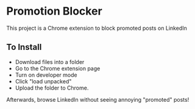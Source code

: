 # Promotion Blocker
This project is a Chrome extension to block promoted posts on LinkedIn

## To Install
* Download files into a folder
* Go to the Chrome extension page
* Turn on developer mode
* Click "load unpacked"
* Upload the folder to Chrome.
  
Afterwards, browse LinkedIn without seeing annoying "promoted" posts!
